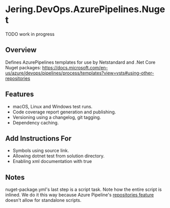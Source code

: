# Jering.DevOps.AzurePipelines.Nuget
TODO work in progress

## Overview
Defines AzurePipelines templates for use by Netstandard and .Net Core Nuget packages:
https://docs.microsoft.com/en-us/azure/devops/pipelines/process/templates?view=vsts#using-other-repositories

## Features
- macOS, Linux and Windows test runs.
- Code coverage report generation and publishing.
- Versioning using a changelog, git tagging.
- Dependency caching.

## Add Instructions For
- Symbols using source link.
- Allowing dotnet test from solution directory.
- Enabling xml documentation with <GenerateDocumentationFile>true</GenerateDocumentationFile>


## Notes
nuget-package.yml's last step is a script task. Note how the entire script is inlined. We do it this way because Azure Pipeline's [repositories feature](https://docs.microsoft.com/en-us/azure/devops/pipelines/process/templates?view=vsts#using-other-repositories)
doesn't allow for standalone scripts.